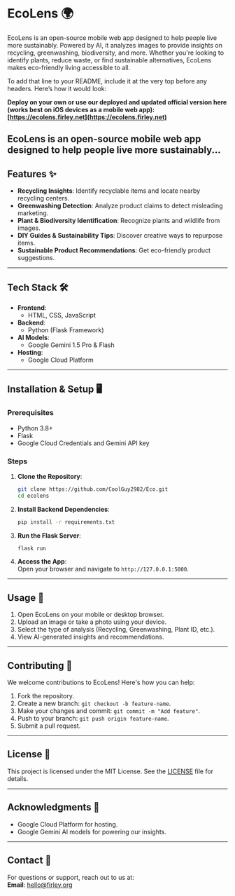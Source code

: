 # EcoLens 🌍  
EcoLens is an open-source mobile web app designed to help people live more sustainably. Powered by AI, it analyzes images to provide insights on recycling, greenwashing, biodiversity, and more. Whether you're looking to identify plants, reduce waste, or find sustainable alternatives, EcoLens makes eco-friendly living accessible to all.

To add that line to your README, include it at the very top before any headers. Here’s how it would look:

**Deploy on your own or use our deployed and updated official version here (works best on iOS devices as a mobile web app): [https://ecolens.firley.net](https://ecolens.firley.net)**  

EcoLens is an open-source mobile web app designed to help people live more sustainably...
---

## Features ✨  
- **Recycling Insights**: Identify recyclable items and locate nearby recycling centers.  
- **Greenwashing Detection**: Analyze product claims to detect misleading marketing.  
- **Plant & Biodiversity Identification**: Recognize plants and wildlife from images.  
- **DIY Guides & Sustainability Tips**: Discover creative ways to repurpose items.  
- **Sustainable Product Recommendations**: Get eco-friendly product suggestions.  

---

## Tech Stack 🛠  
- **Frontend**:  
  - HTML, CSS, JavaScript  
- **Backend**:  
  - Python (Flask Framework)  
- **AI Models**:  
  - Google Gemini 1.5 Pro & Flash  
- **Hosting**:  
  - Google Cloud Platform  

---

## Installation & Setup 🖥️  

### Prerequisites  
- Python 3.8+  
- Flask
- Google Cloud Credentials and Gemini API key

### Steps  
1. **Clone the Repository**:  
   ```bash  
   git clone https://github.com/CoolGuy2982/Eco.git 
   cd ecolens  
   ```  

2. **Install Backend Dependencies**:  
   ```bash  
   pip install -r requirements.txt  
   ```  

3. **Run the Flask Server**:  
   ```bash  
   flask run  
   ```  

4. **Access the App**:  
   Open your browser and navigate to `http://127.0.0.1:5000`.  

---

## Usage 📱  
1. Open EcoLens on your mobile or desktop browser.  
2. Upload an image or take a photo using your device.  
3. Select the type of analysis (Recycling, Greenwashing, Plant ID, etc.).  
4. View AI-generated insights and recommendations.  

---

## Contributing 🤝  
We welcome contributions to EcoLens! Here's how you can help:  
1. Fork the repository.  
2. Create a new branch: `git checkout -b feature-name`.  
3. Make your changes and commit: `git commit -m "Add feature"`.  
4. Push to your branch: `git push origin feature-name`.  
5. Submit a pull request.  

---

## License 📜  
This project is licensed under the MIT License. See the [LICENSE](LICENSE) file for details.  

---

## Acknowledgments 🙏  
- Google Cloud Platform for hosting.  
- Google Gemini AI models for powering our insights.  

---

## Contact 📧  
For questions or support, reach out to us at:  
**Email**: hello@firley.org  
